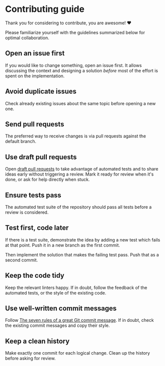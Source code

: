 # Contributing guide

Thank you for considering to contribute, you are awesome! :heart:

Please familiarize yourself with the guidelines summarized below for optimal collaboration.

## Open an issue first

If you would like to change something, open an issue first. It allows discussing the context and designing a solution _before_ most of the effort is spent on the implementation.

## Avoid duplicate issues

Check already existing issues about the same topic before opening a new one.

## Send pull requests

The preferred way to receive changes is via pull requests against the default branch.

## Use draft pull requests

Open [draft pull requests](https://docs.github.com/en/github/collaborating-with-pull-requests/proposing-changes-to-your-work-with-pull-requests/about-pull-requests#draft-pull-requests) to take advantage of automated tests and to share ideas early without triggering a review. Mark it ready for review when it's done, or ask for help directly when stuck.

## Ensure tests pass

The automated test suite of the repository should pass all tests before a review is considered.

## Test first, code later

If there is a test suite, demonstrate the idea by adding a new test which fails at that point. Push it in a new branch as the first commit.

Then implement the solution that makes the failing test pass. Push that as a second commit.

## Keep the code tidy

Keep the relevant linters happy. If in doubt, follow the feedback of the automated tests, or the style of the existing code.

## Use well-written commit messages

Follow [The seven rules of a great Git commit message](https://chris.beams.io/posts/git-commit/#seven-rules). If in doubt, check the existing commit messages and copy their style.

## Keep a clean history

Make exactly one commit for each logical change. Clean up the history before asking for review.
